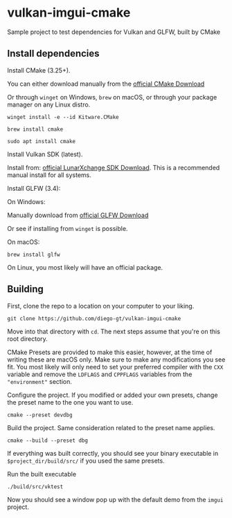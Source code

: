 # vulkan-imgui-cmake
Sample project to test dependencies for Vulkan and GLFW, built by CMake

## Install dependencies
Install CMake (3.25+).

You can either download manually from the [official CMake Download](https://cmake.org/download/)

Or through `winget` on Windows, `brew` on macOS, or through your package manager on any Linux distro.

```shell
winget install -e --id Kitware.CMake
```

```shell
brew install cmake
```

```shell
sudo apt install cmake
```

Install Vulkan SDK (latest).

Install from: [official LunarXchange SDK Download](https://vulkan.lunarg.com/sdk/home).
This is a recommended manual install for all systems.

Install GLFW (3.4):

On Windows:

Manually download from [official GLFW Download](https://www.glfw.org/download)

Or see if installing from `winget` is possible.

On macOS:

```shell
brew install glfw
```

On Linux, you most likely will have an official package.

## Building

First, clone the repo to a location on your computer to your liking.

```shell
git clone https://github.com/diego-gt/vulkan-imgui-cmake
```

Move into that directory with `cd`. The next steps assume that you're on this root directory.

CMake Presets are provided to make this easier, however, at the time of writing these are macOS only. Make sure to make any modifications you see fit. You most likely will only need to set your preferred compiler with the `CXX` variable and remove the `LDFLAGS` and `CPPFLAGS` variables from the `"environment"` section.

Configure the project. If you modified or added your own presets, change the preset name to the one you want to use.

```shell
cmake --preset devdbg
```

Build the project. Same consideration related to the preset name applies.

```shell
cmake --build --preset dbg
```

If everything was built correctly, you should see your binary executable in `$project_dir/build/src/` if you used the same presets.

Run the built executable

```shell
./build/src/vktest
```

Now you should see a window pop up with the default demo from the `imgui` project.
